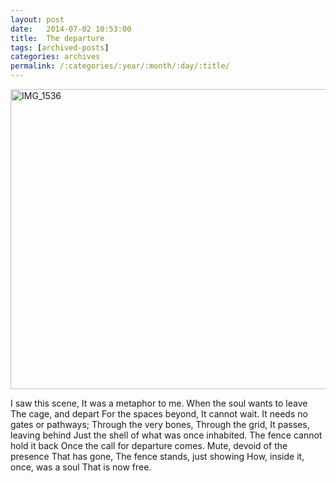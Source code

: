 ```yaml
---
layout: post
date:	2014-07-02 10:53:00
title:  The departure
tags: [archived-posts]
categories: archives
permalink: /:categories/:year/:month/:day/:title/
---
```

<a href="https://www.flickr.com/photos/86494503@N00/14522954554" title="IMG_1536 by mohandep, on Flickr"><img src="https://farm3.staticflickr.com/2913/14522954554_17a90ab7a0_z.jpg" width="640" height="480" alt="IMG_1536"></a>


I saw this scene,
It was a metaphor to me.
When the soul wants to leave
The cage, and depart
For the spaces beyond,
It cannot wait.
It needs no gates or pathways;
Through the very bones,
Through the grid,
It passes, leaving behind
Just the shell of what was once inhabited.
The fence cannot hold it back
Once the call for departure comes.
Mute, devoid of the presence
That has gone,
The fence stands, just showing
How, inside it, once, was a soul
That is now free.
